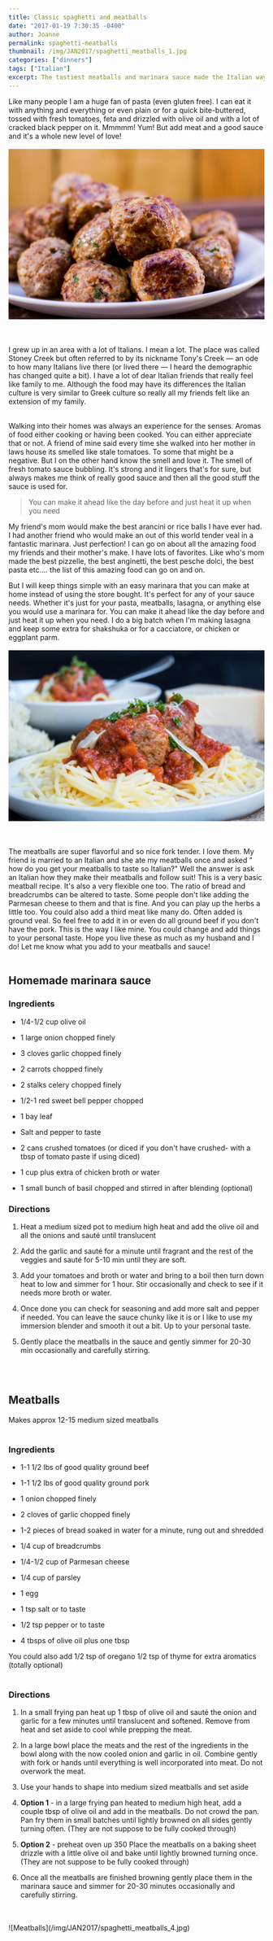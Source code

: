 ```yaml
---
title: Classic spaghetti and meatballs
date: "2017-01-19 7:30:35 -0400"
author: Joanne
permalink: spaghetti-meatballs
thumbnail: /img/JAN2017/spaghetti_meatballs_1.jpg
categories: ["dinners"]
tags: ["Italian"]
excerpt: The tastiest meatballs and marinara sauce made the Italian way
---
```


Like many people I am a huge fan of pasta (even gluten free). I can eat it with anything and everything or even plain or for a quick bite-buttered, tossed with fresh tomatoes, feta and drizzled with olive oil and with a lot of cracked black pepper on it.  Mmmmm! Yum! But add meat and a good sauce and it's a whole new level of love!
<br>
<br>
![Meatballs](/img/JAN2017/spaghetti_meatballs_2.jpg)  
<br>
<br>

I grew up in an area with a lot of Italians. I mean a lot. The place was called Stoney Creek but often referred to by its nickname Tony's Creek &mdash; an ode to how many Italians live there (or lived there &mdash; I heard the demographic has changed quite a bit). I have a lot of dear Italian friends that really feel like family to me.  Although the food may have its differences the Italian culture is very similar to Greek culture so really all my friends felt like an extension of my family.  
<br>

Walking into their homes was always an experience for the senses. Aromas of food either cooking or having been cooked. You can either appreciate that or not. A friend of mine said every time she walked into her mother in laws house its smelled like stale tomatoes. To some that might be a negative. But I on the other hand know the smell and love it.  The smell of fresh tomato sauce bubbling.  It's strong and it lingers that's for sure, but always makes me think of really good sauce and then all the good stuff the sauce is used for.  
> You can make it ahead like the day before and just heat it up when you need

My friend's mom would make the best arancini or rice balls I have ever had. I had another friend who would make an out of this world tender veal in a fantastic marinara. Just perfection! I can go on about all the amazing food my friends and their mother's make.  I have lots of favorites. Like who's mom made the best pizzelle, the best anginetti, the best pesche dolci, the best pasta etc.... the list of this amazing food can go on and on.
<br>

But I will keep things simple with an easy marinara that you can make at home instead of using the store bought. It's perfect for any of your sauce needs. Whether it's just for your pasta, meatballs, lasagna, or anything else you would use a marinara for. You can make it ahead like the day before and just heat it up when you need. I do a big batch when I'm making lasagna and keep some extra for shakshuka or for a cacciatore, or chicken or eggplant parm.
<br>
<br>
![Meatballs](/img/JAN2017/spaghetti_meatballs_3.jpg)  
<br>
<br>

The meatballs are super flavorful and so nice fork tender. I love them.  My friend is married to an Italian and she ate my meatballs once and asked " how do you get your meatballs to taste so Italian?" Well the answer is ask an Italian how they make their meatballs and follow suit! This is a very basic meatball recipe.  It's also a very flexible one too.  The ratio of bread and breadcrumbs can be altered to taste.  Some people don't like adding the Parmesan cheese to them and that is fine. And you can play up the herbs a little too.  You could also add a third meat like many do. Often added is ground veal. So feel free to add it in or even do all ground beef if you don't have the pork. This is the way I like mine.  You could change and add things to your personal taste.  Hope you live these as much as my husband and I do! Let me know what you add to your meatballs and sauce!  
<br>


## Homemade marinara sauce

### Ingredients

* 1/4-1/2 cup olive oil

* 1 large onion chopped finely

* 3 cloves garlic chopped finely

* 2 carrots chopped finely

* 2 stalks celery chopped finely

* 1/2-1 red sweet bell pepper chopped

* 1 bay leaf

* Salt and pepper to taste

* 2 cans crushed tomatoes (or diced if you don't have crushed- with a tbsp of tomato paste if using diced)

* 1 cup plus extra of chicken broth or water

* 1 small bunch of basil chopped and stirred in after blending (optional)


### Directions

1. Heat a medium sized pot to medium high heat and add the olive oil and all the onions and sauté until translucent

1. Add the garlic and sauté for a minute until fragrant and the rest of the veggies and sauté for 5-10 min until they are soft.  

1. Add your tomatoes and broth or water and bring to a boil then turn down heat to low and simmer for 1 hour. Stir occasionally and check to see if it needs more broth or water.   

1. Once done you can check for seasoning and add more salt and pepper if needed.  You can leave the sauce chunky like it is or I like to use my immersion blender and smooth it out a bit.  Up to your personal taste.

1. Gently place the meatballs in the sauce and gently simmer for 20-30 min occasionally and carefully stirring.
<br>
<br>

## Meatballs
Makes approx 12-15 medium sized meatballs
<br>
<br>

### Ingredients

* 1-1 1/2 lbs of good quality ground beef

* 1-1 1/2 lbs of good quality ground pork

* 1 onion chopped finely

* 2 cloves of garlic chopped finely

* 1-2 pieces of bread soaked in water for a minute, rung out and shredded

* 1/4 cup of breadcrumbs

* 1/4-1/2 cup of Parmesan cheese

* 1/4 cup of parsley

* 1 egg

* 1 tsp salt or to taste

* 1/2 tsp pepper or to taste

* 4 tbsps of olive oil plus one tbsp

You could also add 1/2 tsp of oregano 1/2 tsp of thyme for extra aromatics  (totally optional)
<br>
<br>

### Directions

1. In a small frying pan heat up 1 tbsp of olive oil and sauté the onion and garlic for a few minutes until translucent and softened. Remove from heat and set aside to cool while prepping the meat.

1. In a large bowl place the meats and the rest of the ingredients in the bowl along with the now cooled onion and garlic in oil.   Combine gently with fork or hands until everything is well incorporated into meat.  Do not overwork the meat.  

1. Use your hands to shape into medium sized meatballs and set aside

1. **Option 1** - in a large frying pan heated to medium high heat, add a couple tbsp of olive oil and add in the meatballs. Do not crowd the pan. Pan fry them in small batches until lightly browned on all sides gently turning often. (They are not suppose to be fully cooked through)

1. **Option 2** - preheat oven up 350
Place the meatballs on a baking sheet drizzle with a little olive oil and bake until lightly browned turning once. (They are not suppose to be fully cooked through)

1. Once all the meatballs are finished browning gently place them in the marinara sauce and simmer for 20-30 minutes occasionally and carefully stirring.

<br>
<br>
![Meatballs](/img/JAN2017/spaghetti_meatballs_4.jpg)
